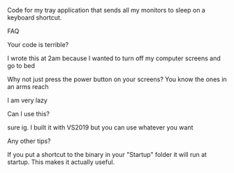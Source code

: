 Code for my tray application that sends all my monitors to sleep on a keyboard shortcut.

FAQ

Your code is terrible?

I wrote this at 2am because I wanted to turn off my computer screens and go to bed

Why not just press the power button on your screens? You know the ones in an arms reach

I am very lazy

Can I use this?

sure ig. I built it with VS2019 but you can use whatever you want

Any other tips?

If you put a shortcut to the binary in your "Startup" folder it will run at startup. This makes it actually useful.
